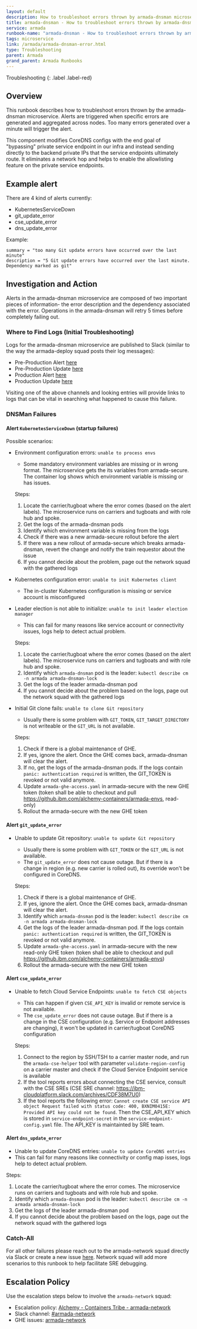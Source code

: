 ```yaml
---
layout: default
description: How to troubleshoot errors thrown by armada-dnsman microservice.
title: armada-dnsman - How to troubleshoot errors thrown by armada-dnsman microservice.
service: armada
runbook-name: "armada-dnsman - How to troubleshoot errors thrown by armada-dnsman microservice"
tags: microservice
link: /armada/armada-dnsman-error.html
type: Troubleshooting
parent: Armada
grand_parent: Armada Runbooks
---
```


Troubleshooting
{: .label .label-red}

## Overview

This runbook describes how to troubleshoot errors thrown by the armada-dnsman microservice. Alerts are triggered when specific errors are generated and aggregated across nodes. Too many errors generated over a minute will trigger the alert.

This component modifies CoreDNS configs with the end goal of "bypassing" private service endpoint in our infra and instead sending directly to the backend private IPs that the service endpoints ultimately route. It eliminates a network hop and helps to enable the allowlisting feature on the private service endpoints.

## Example alert

There are 4 kind of alerts currently:
- KubernetesServiceDown
- git_update_error
- cse_update_error
- dns_update_error

Example:
```
summary = "too many Git update errors have occurred over the last minute"
description = "5 Git update errors have occurred over the last minute. Dependency marked as git"
```

## Investigation and Action

Alerts in the armada-dnsman microservice are composed of two important pieces of information- the error description and the dependency associated with the error.  Operations in the armada-dnsman will retry 5 times before completely failing out.

### Where to Find Logs (Initial Troubleshooting)

Logs for the armada-dnsman microservice are published to Slack (similar to the way the armada-deploy squad posts their log messages):

- Pre-Production Alert [here](https://ibm-argonauts.slack.com/archives/G01QH74H95H)
- Pre-Production Update [here](https://ibm-argonauts.slack.com/archives/G01QA7T03JA)
- Production Alert [here](https://ibm-argonauts.slack.com/archives/C01F3V0E2AH)
- Production Update [here](https://ibm-argonauts.slack.com/archives/G01R6RLS7EC)

Visiting one of the above channels and looking entries will provide links to logs that can be vital in searching what happened to cause this failure.

### DNSMan Failures
#### Alert `KubernetesServiceDown` (startup failures)

Possible scenarios:
 * Environment configuration errors: `unable to process envs`
   * Some mandatory environment variables are missing or in wrong format. The microservice gets the its variables from armada-secure.
     The container log shows which environment variable is missing or has issues.

   Steps:
   1. Locate the carrier/tugboat where the error comes (based on the alert labels). The microservice runs on carriers and tugboats and with role hub and spoke.
   2. Get the logs of the armada-dnsman pods
   3. Identify which environment variable is missing from the logs
   4. Check if there was a new armada-secure rollout before the alert
   5. If there was a new rollout of armada-secure which breaks armada-dnsman, revert the change and notify the train requestor about the issue
   6. If you cannot decide about the problem, page out the network squad with the gathered logs
   
 * Kubernetes configuration error: `unable to init Kubernetes client`
   * The in-cluster Kubernetes configuration is missing or service account is misconfigured
 * Leader election is not able to initialize: `unable to init leader election manager`
   * This can fail for many reasons like service account or connectivity issues, logs help to detect actual problem.

   Steps:
   1. Locate the carrier/tugboat where the error comes (based on the alert labels). The microservice runs on carriers and tugboats and with role hub and spoke.
   2. Identify which `armada-dnsman` pod is the leader: `kubectl describe cm -n armada armada-dnsman-lock`
   3. Get the logs of the leader armada-dnsman pod
   4. If you cannot decide about the problem based on the logs, page out the network squad with the gathered logs

 * Initial Git clone fails: `unable to clone Git repository`
   * Usually there is some problem with `GIT_TOKEN`, `GIT_TARGET_DIRECTORY` is not writeable or the `GIT_URL` is not available.

   Steps:
   1. Check if there is a global maintenance of GHE.
   2. If yes, ignore the alert. Once the GHE comes back, armada-dnsman will clear the alert.
   3. If no, get the logs of the armada-dnsman pods. If the logs contain `panic: authentication required` is written, the GIT_TOKEN is revoked or not valid anymore.
   4. Update `armada-ghe-access.yaml` in armada-secure with the new GHE token (token shall be able to checkout and pull https://github.ibm.com/alchemy-containers/armada-envs, read-only)
   5. Rollout the armada-secure with the new GHE token

#### Alert `git_update_error`
 * Unable to update Git repository: `unable to update Git repository`
   * Usually there is some problem with `GIT_TOKEN` or the `GIT_URL` is not available.
   * The `git_update_error` does not cause outage. But if there is a change in region (e.g. new carrier is rolled out), its override won't be configured in CoreDNS.

   Steps:
   1. Check if there is a global maintenance of GHE.
   2. If yes, ignore the alert. Once the GHE comes back, armada-dnsman will clear the alert.
   3. Identify which `armada-dnsman` pod is the leader: `kubectl describe cm -n armada armada-dnsman-lock`
   4. Get the logs of the leader armada-dnsman pod. If the logs contain `panic: authentication required` is written, the GIT_TOKEN is revoked or not valid anymore.
   4. Update `armada-ghe-access.yaml` in armada-secure with the new read-only GHE token (token shall be able to checkout and pull https://github.ibm.com/alchemy-containers/armada-envs)
   5. Rollout the armada-secure with the new GHE token
 
#### Alert `cse_update_error`
 * Unable to fetch Cloud Service Endpoints: `unable to fetch CSE objects`
   * This can happen if given `CSE_API_KEY` is invalid or remote service is not available.
   * The `cse_update_error` does not cause outage. But if there is a change in the CSE configuration (e.g. Service or Endpoint addresses are changing), it won't be updated in carrier/tugboat CoreDNS configuration

   Steps:
   1. Connect to the region by SSH/TSH to a carrier master node, and run the `armada-cse-helper` tool with parameter `validate-region-config` on a carrier master and check if the Cloud Service Endpoint service is available
   2. If the tool reports errors about connecting the CSE service, consult with the CSE SREs (CSE SRE channel: https://ibm-cloudplatform.slack.com/archives/CDF38M7U0)
   3. If the tool reports the following error: `Cannot create CSE service API object Request failed with status code: 400, BXNIM0415E: Provided API key could not be found`. Then the CSE_API_KEY which is stored in `service-endpoint-secret` in the `service-endpoint-config.yaml` file. The API_KEY is maintainted by SRE team.

#### Alert `dns_update_error`
 * Unable to update CoreDNS entries: `unable to update CoreDNS entries`
  * This can fail for many reasons like connectivity or config map isses, logs help to detect actual problem.

  Steps:
  1. Locate the carrier/tugboat where the error comes. The microservice runs on carriers and tugboats and with role hub and spoke.
  2. Identify which `armada-dnsman` pod is the leader: `kubectl describe cm -n armada armada-dnsman-lock`
  3. Get the logs of the leader armada-dnsman pod
  4. If you cannot decide about the problem based on the logs, page out the network squad with the gathered logs

### Catch-All

For all other failures please reach out to the armada-network squad directly via Slack or create a new issue [here](https://github.ibm.com/alchemy-containers/armada-network/issues/new).  Network squad will add more scenarios to this runbook to help facilitate SRE debugging.

## Escalation Policy

Use the escalation steps below to involve the `armada-network` squad:

  * Escalation policy: [Alchemy - Containers Tribe - armada-network](https://ibm.pagerduty.com/escalation_policies#P2MK3WQ)
  * Slack channel: [#armada-network](https://ibm-argonauts.slack.com/messages/armada-network)
  * GHE issues: [armada-network](https://github.ibm.com/alchemy-containers/armada-network/issues/)
